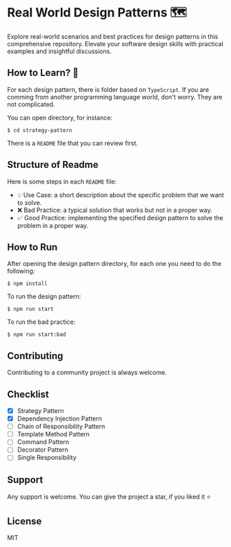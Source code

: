 # Real World Design Patterns 🗺️
Explore real-world scenarios and best practices for design patterns in this comprehensive repository. Elevate your software design skills with practical examples and insightful discussions.

## How to Learn? 📖
For each design pattern, there is folder based on `TypeScript`. If you are comming from another programming language world, don't worry. They are not complicated.

You can open directory, for instance:

```
$ cd strategy-pattern
```

There is a `README` file that you can review first.

## Structure of Readme

Here is some steps in each `README` file:

- 💡 Use Case: a short description about the specific problem that we want to solve.
- ❌ Bad Practice: a typical solution that works but not in a proper way.
- ✅ Good Practice: implementing the specified design pattern to solve the problem in a proper way.

## How to Run

After opening the design pattern directory, for each one you need to do the following:

```
$ npm install
```

To run the design pattern:

```
$ npm run start
```

To run the bad practice:

```
$ npm run start:bad
```

## Contributing

Contributing to a community project is always welcome.

## Checklist

- [x] Strategy Pattern
- [x] Dependency Injection Pattern
- [ ] Chain of Responsibility Pattern
- [ ] Template Method Pattern
- [ ] Command Pattern
- [ ] Decorator Pattern
- [ ] Single Responsibility

## Support

Any support is welcome. You can give the project a star, if you liked it ⭐


## License

MIT